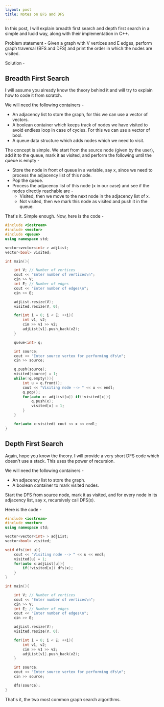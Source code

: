 ```yaml
---
layout: post
title: Notes on BFS and DFS
---
```


In this post, I will explain breadth first search and depth first search in a simple and lucid way, along with their
implementation in C++.

Problem statement - Given a graph with V vertices and E edges, perform graph traversal (BFS and DFS) and print the order
in which the nodes are visited.

Solution -

## Breadth First Search

I will assume you already know the theory behind it and will try to explain how to code it from scratch.

We will need the following containers -
- An adjacency list to store the graph, for this we can use a vector of vectors.
- A boolean container which keeps track of nodes we have visited to avoid endless loop in case of cycles. For this we can use a vector of bool.
- A queue data structure which adds nodes which we need to visit.

The concept is simple. We start from the source node (given by the user), add it to the queue, mark it as visited, and
perform the following until the queue is empty -

- Store the node in front of queue in a variable, say x, since we need to process the adjacency list of this node.
- Pop the queue.
- Process the adjacency list of this node (x in our case) and see if the nodes directly reachable are -
    - Visited, then we move to the next node in the adjacency list of x.
    - Not visited, then we mark this node as visited and push it in the queue.

That's it. Simple enough. Now, here is the code -

```C++
#include <iostream>
#include <vector>
#include <queue>
using namespace std;

vector<vector<int> > adjList;
vector<bool> visited;

int main(){

	int V; // Number of vertices
	cout << "Enter number of vertices\n";
	cin >> V;
	int E; // Number of edges
	cout << "Enter number of edges\n";
	cin >> E;

	adjList.resize(V);
	visited.resize(V, 0);

	for(int i = 0; i < E; ++i){
		int v1, v2;
		cin >> v1 >> v2;
		adjList[v1].push_back(v2);
	}

	queue<int> q;

	int source;
	cout << "Enter source vertex for performing dfs\n";
	cin >> source;

	q.push(source);
	visited[source] = 1;
	while(!q.empty()){
		int u = q.front();
		cout << "Visiting node --> " << u << endl;
		q.pop();
		for(auto x: adjList[u]) if(!visited[x]){
			q.push(x);
			visited[x] = 1;
		}
	}

	for(auto x:visited) cout << x << endl;
}
```
## Depth First Search

Again, hope you know the theory. I will provide a very short DFS code which doesn't use a stack. This uses the power of
recursion.

We will need the following containers -
- An adjacency list to store the graph.
- A boolean container to mark visited nodes.

Start the DFS from source node, mark it as visited, and for every node in its adjacency list, say x, recursively call DFS(x).

Here is the code -

```C++
#include <iostream>
#include <vector>
using namespace std;

vector<vector<int> > adjList;
vector<bool> visited;

void dfs(int u){
	cout << "Visiting node --> " << u << endl;
	visited[u] = 1;
	for(auto x:adjList[u]){
		if(!visited[x]) dfs(x);
	}
}

int main(){

	int V; // Number of vertices
	cout << "Enter number of vertices\n";
	cin >> V;
	int E; // Number of edges
	cout << "Enter number of edges\n";
	cin >> E;

	adjList.resize(V);
	visited.resize(V, 0);

	for(int i = 0; i < E; ++i){
		int v1, v2;
		cin >> v1 >> v2;
		adjList[v1].push_back(v2);
	}

	int source;
	cout << "Enter source vertex for performing dfs\n";
	cin >> source;

	dfs(source);
}
```

That's it, the two most common graph search algorithms.